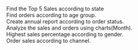 Find the Top 5 Sales according to state								
Find orders according to age group.								
Create annual report according to order status.								
Analyze the sales and orders using charts(Month).								
Highest sales percentage according to gender.								
Order sales according to channel.								

